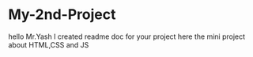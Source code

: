 # My-2nd-Project
hello Mr.Yash I created readme doc for your project
here the mini project about HTML,CSS and JS 
